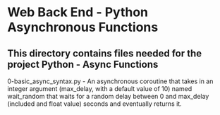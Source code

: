 # Web Back End - Python Asynchronous Functions
## This directory contains files needed for the project Python - Async Functions

0-basic_async_syntax.py - An asynchronous coroutine that takes in an integer argument (max_delay, with a default value of 10) named wait_random that waits for a random delay between 0 and max_delay (included and float value) seconds and eventually returns it.
